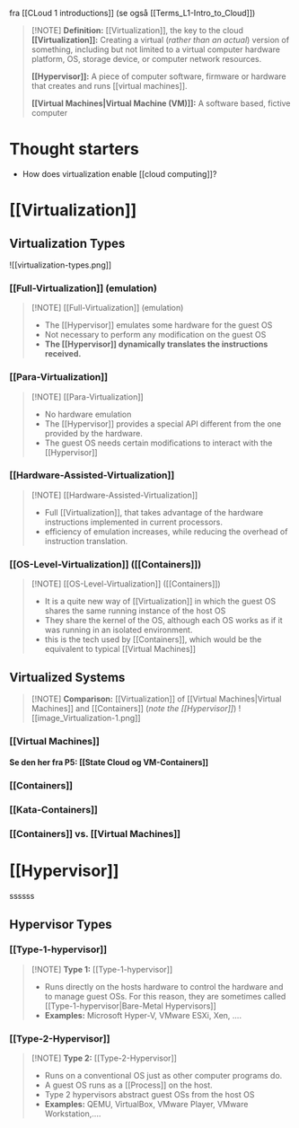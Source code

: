 fra [[CLoud 1 introductions]] (se også [[Terms_L1-Intro_to_Cloud]])

> [!NOTE] **Definition:** [[Virtualization]], the key to the cloud
> **[[Virtualization]]:** Creating a virtual (_rather than an actual_) version of something, including but not limited to a virtual computer hardware platform, OS, storage device, or computer network resources.
> 
> **[[Hypervisor]]:** A piece of computer software, firmware or hardware that creates and runs [[virtual machines]].
> 
> **[[Virtual Machines|Virtual Machine (VM)]]:** A software based, fictive computer
# Thought starters
- How does virtualization enable [[cloud computing]]?
# [[Virtualization]]
## Virtualization Types
![[virtualization-types.png]]
### [[Full-Virtualization]] (emulation)
> [!NOTE] [[Full-Virtualization]] (emulation)
> - The [[Hypervisor]] emulates some hardware for the guest OS
> - Not necessary to perform any modification on the guest OS
> - **The [[Hypervisor]] dynamically translates the instructions received.**
> 
### [[Para-Virtualization]]
> [!NOTE] [[Para-Virtualization]]
> - No hardware emulation
> - The [[Hypervisor]] provides a special API different from the one provided by the hardware.
> - The guest OS needs certain modifications to interact with the [[Hypervisor]]
### [[Hardware-Assisted-Virtualization]]
> [!NOTE] [[Hardware-Assisted-Virtualization]]
> - Full [[Virtualization]], that takes advantage of the hardware instructions implemented in current processors.
> - efficiency of emulation increases, while reducing the overhead of instruction translation.
### [[OS-Level-Virtualization]] ([[Containers]])
> [!NOTE] [[OS-Level-Virtualization]] ([[Containers]])
> - It is a quite new way of [[Virtualization]] in which the guest OS shares the same running instance of the host OS
> - They share the kernel of the OS, although each OS works as if it was running in an isolated environment.
> - this is the tech used by [[Containers]], which would be the equivalent to typical [[Virtual Machines]]
## Virtualized Systems
> [!NOTE] **Comparison:** [[Virtualization]] of [[Virtual Machines|Virtual Machines]] and [[Containers]] (_note the [[Hypervisor]]_)
> ![[image_Virtualization-1.png]]
### [[Virtual Machines]]
#### Se den her fra P5: [[State Cloud og VM-Containers]]
### [[Containers]]
### [[Kata-Containers]]
### [[Containers]] vs. [[Virtual Machines]]

# [[Hypervisor]]
ssssss
## Hypervisor Types
### [[Type-1-hypervisor]]
> [!NOTE] **Type 1:** [[Type-1-hypervisor]]
> - Runs directly on the hosts hardware to control the hardware and to manage guest OSs. For this reason, they are sometimes called [[Type-1-hypervisor|Bare-Metal Hypervisors]]
> - **Examples:** Microsoft Hyper-V, VMware ESXi, Xen, ....
> 
### [[Type-2-Hypervisor]]
> [!NOTE] **Type 2:** [[Type-2-Hypervisor]]
> - Runs on a conventional OS just as other computer programs do.
> - A guest OS runs as a [[Process]] on the host.
> - Type 2 hypervisors abstract guest OSs from the host OS
> - **Examples:** QEMU, VirtualBox, VMware Player, VMware Workstation,....

